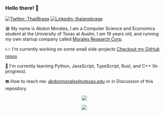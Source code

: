 ### Hello there! 👋
[![Twitter: ThaiiBraga](https://img.shields.io/twitter/follow/AbdonMorales7?style=social)](https://twitter.com/AbdonMorales7)
[![Linkedin: thaianebraga](https://img.shields.io/badge/-abdonmorales-blue?style=flat-square&logo=Linkedin&logoColor=white&link=https://www.linkedin.com/in/abdonmorales/)](https://www.linkedin.com/in/abdonmorales/)

😁 My name is Abdon Morales, I am a Computer Science and Economics student at the University of Texas at Austin, I am 19 years old, and running my own startup company called [Morales Research Corp](https://git.moralesresearch.org/).

👉 I'm currently working on some small side-projects [Checkout my GitHub repos](github.com/abdonmorales)

🏃 I'm currently learning Python, JavaScript, TypeScript, Rust, and C++ (In progress).

☎️ How to reach me: abdonmorales@utexas.edu or in Discussion of this repository


<p align="center"><img align="center" src="https://github-readme-stats.vercel.app/api/top-langs/?username=abdonmorales&layout=compact&theme=synthwave"></p>

<p align="center"><img align="center" src="https://github-readme-stats.vercel.app/api?username=abdonmorales&show_icons=true&theme=cobalt)"></p>
<!--
**abdonmorales/abdonmorales** is a ✨ _special_ ✨ repository because its `README.md` (this file) appears on your GitHub profile.

Here are some ideas to get you started:

- 🔭 I’m currently working on ...
- 🌱 I’m currently learning ...
- 👯 I’m looking to collaborate on ...
- 🤔 I’m looking for help with ...
- 💬 Ask me about ...
- 📫 How to reach me: ...
- 😄 Pronouns: ...
- ⚡ Fun fact: ...
-->
